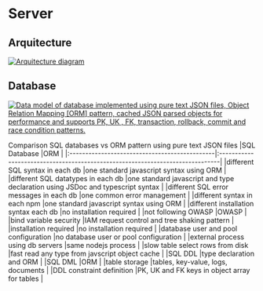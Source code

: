 # Server

## Arquitecture

[![Arquitecture diagram](/common/documents/arquitecture_small.webp)](/common/documents/arquitecture.webp)

## Database

[![Data model of database implemented using pure text JSON files, Object Relation Mapping [ORM] pattern, cached JSON parsed objects for performance and supports PK,  UK , FK, transaction, rollback, commit and race condition patterns. ](/common/documents/data_model_small.webp)](/common/documents/data_model.webp)

Comparison SQL databases vs ORM pattern using pure text JSON files 
|SQL Database                                   |ORM                                                                            |
|:----------------------------------------------|:------------------------------------------------------------------------------|
|different SQL syntax in each db		        |one standard javascript syntax using ORM                                       |
|different SQL datatypes in each db             |one standard javascript and type declaration using JSDoc and typescript syntax |
|different SQL error messages in each db        |one common error management                                                    |
|different syntax in each npm                   |one standard javascript syntax using ORM                                       |
|different installation syntax each db          |no installation required                                                       |
|not following OWASP                            |OWASP                                                                          |
|bind variable security			                |IAM request control and tree shaking pattern                                   |
|installation required			                |no installation required                                                       |
|database user and pool configuration	        |no database user or pool configuration                                         |
|external process using db servers              |same nodejs process                                                            |
|slow table select rows from disk               |fast read any type from javscript object cache                                 |
|SQL DDL					                    |type declaration and ORM                                                       |
|SQL DML                                        |ORM                                                                            |
|table storage				                    |tables, key-value, logs, documents                                             |
|DDL constraint definition                      |PK, UK and FK keys in object array for tables                                  |

